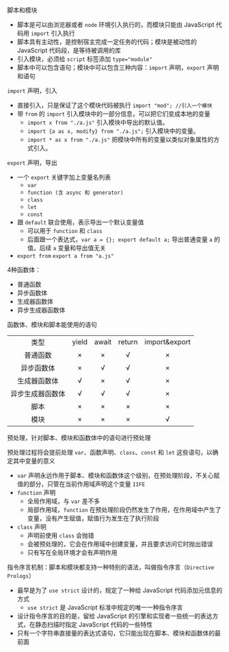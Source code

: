 脚本和模块
- 脚本是可以由浏览器或者 `node` 环境引入执行的，而模块只能由 JavaScript 代码用 `import` 引入执行
- 脚本具有主动性，是控制宿主完成一定任务的代码；模块是被动性的 JavaScript 代码段，是等待被调用的库
- 引入模块，必须给 `script` 标签添加 `type="module"`
- 脚本中可以包含语句；模块中可以包含三种内容：`import` 声明，`export` 声明和语句

`import` 声明，引入
- 直接引入，只是保证了这个模块代码被执行 `import "mod"; //引入一个模块`
- 带 `from` 的 `import` 引入模块中的一部分信息，可以把它们变成本地的变量
  - `import x from "./a.js"` 引入模块中导出的默认值。
  - `import {a as x, modify} from "./a.js";` 引入模块中的变量。
  - `import * as x from "./a.js"` 把模块中所有的变量以类似对象属性的方式引入。

`export` 声明，导出
- 一个 `export` 关键字加上变量名列表
  - `var`
  - `function (含 async 和 generator)`
  - `class`
  - `let`
  - `const`
- 跟 `default` 联合使用，表示导出一个默认变量值
  - 可以用于 `function` 和 `class`
  - 后面跟一个表达式，`var a = {}; export default a;` 导出普通变量 `a` 的值，后续 `a` 变量和导出值无关
- `export from`  `export a from "a.js"`


4种函数体：
- 普通函数
- 异步函数体
- 生成器函数体
- 异步生成器函数体

函数体、模块和脚本能使用的语句

||||||
|:--:|:--:|:--:|:--:|:--:|
|类型|yield|await|return|import&export|
|普通函数|×|×|√|×|
|异步函数体|×|√|√|×|
|生成器函数体|√|×|√|×|
|异步生成器函数体|√|√|√|×|
|脚本|×|×|×|×|
|模块|×|×|×|√|


预处理，针对脚本、模块和函数体中的语句进行预处理

预处理过程将会提前处理 `var`、函数声明、`class`、`const` 和 `let` 这些语句，以确定其中变量的意义
- `var` 声明永远作用于脚本、模块和函数体这个级别，在预处理阶段，不关心赋值的部分，只管在当前作用域声明这个变量 `IIFE`
- `function` 声明
  - 全局作用域，与 `var` 差不多
  - 局部作用域，`function` 在预处理阶段仍然发生了作用，在作用域中产生了变量，没有产生赋值，赋值行为发生在了执行阶段
- `class` 声明
  - 声明前使用 `class` 会抛错
  - 会被预处理的，它会在作用域中创建变量，并且要求访问它时抛出错误
  - 只有写在全局环境才会有声明作用

指令序言机制：脚本和模块都支持一种特别的语法，叫做指令序言（`Directive Prologs`）
- 最早是为了 `use strict` 设计的，规定了一种给 JavaScript 代码添加元信息的方式
  - `use strict` 是 JavaScript 标准中规定的唯一一种指令序言
- 设计指令序言的目的是，留给 JavaScript 的引擎和实现者一些统一的表达方式，在静态扫描时指定 JavaScript 代码的一些特性
- 只有一个字符串直接量的表达式语句，它只能出现在脚本、模块和函数体的最前面
